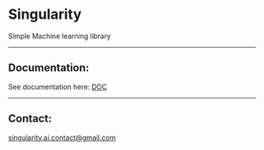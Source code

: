 # Singularity
  Simple Machine learning library

------------------------------------------------------------------------

## Documentation:

See documentation here: [DOC](DOC/DOC.md)

------------------------------------------------------------------------

## Contact:

singularity.ai.contact@gmail.com
